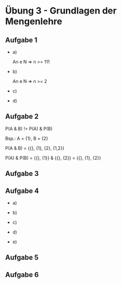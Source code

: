 # Übung 3 - Grundlagen der Mengenlehre

## Aufgabe 1

- a)

  An e N => n >= 111

- b)

  An e N => n >= 2

- c)

- d)

## Aufgabe 2

P(A & B) != P(A) & P(B)

Bsp.: A = {1}, B = {2}

P(A & B) = {{}, {1}, {2}, {1,2}}

P(A) & P(B) = {{}, {1}} & {{}, {2}} = {{}, {1}, {2}}

## Aufgabe 3

## Aufgabe 4

- a)

- b)

- c)

- d)

- e)

## Aufgabe 5

## Aufgabe 6

